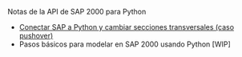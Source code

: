 ﻿Notas de la API de SAP 2000 para Python

-   [Conectar SAP a Python y cambiar secciones transversales (caso pushover)](https://zibramax.github.io/sapi/pushover)
-   Pasos básicos para modelar en SAP 2000 usando Python [WIP]
